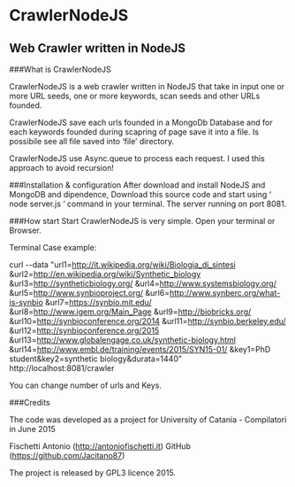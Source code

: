 # CrawlerNodeJS
## Web Crawler written in NodeJS 

###What is CrawlerNodeJS

CrawlerNodeJS is a web crawler written in NodeJS that take in input one or more URL seeds, one or more keywords, scan seeds and other URLs founded.

CrawlerNodeJS save each urls founded in a MongoDb Database and for each keywords founded during scapring of page save it into a file. Is possibile see all file saved into ‘file’ directory.

CrawlerNodeJS use Async.queue to process each request. I used this approach to avoid recursion! 

###Installation & configuration
After download and install NodeJS and MongoDB and dipendence, Download this source code and start using ‘ node server.js ‘ command in your terminal. The server running on port 8081. 

###How start
Start CrawlerNodeJS is very simple. Open your terminal or Browser.

Terminal Case example:

curl --data "url1=http://it.wikipedia.org/wiki/Biologia_di_sintesi
&url2=http://en.wikipedia.org/wiki/Synthetic_biology
&url3=http://syntheticbiology.org/
&url4=http://www.systemsbiology.org/
&url5=http://www.synbioproject.org/
&url6=http://www.synberc.org/what-is-synbio
&url7=https://synbio.mit.edu/
&url8=http://www.igem.org/Main_Page
&url9=http://biobricks.org/
&url10=http://synbioconference.org/2014
&url11=http://synbio.berkeley.edu/
&url12=http://synbioconference.org/2015
&url13=http://www.globalengage.co.uk/synthetic-biology.html
&url14=http://www.embl.de/training/events/2015/SYN15-01/
&key1=PhD student&key2=synthetic biology&durata=1440" http://localhost:8081/crawler
 
You can change number of urls and Keys.  
 
###Credits

The code was developed as a project for University of Catania - Compilatori  in June 2015  

Fischetti Antonio (http://antoniofischetti.it)
        GitHub (https://github.com/Jacitano87)
    
The project is released by GPL3 licence 2015.

